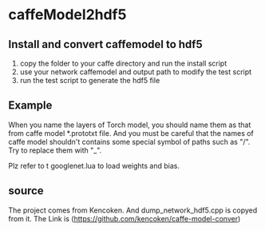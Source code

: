 # caffeModel2hdf5
## Install and convert caffemodel to  hdf5 
1. copy the folder to your caffe directory and run the install script
2. use your network caffemodel and output path to modify the test script 
3. run the test script to generate the hdf5 file

## Example
When you name the layers of Torch model, you should name them as that from caffe model \*.prototxt file.
And you must be careful that the names of caffe model shouldn't contains some special symbol of paths such as "/". Try 
to replace them with "\_".

Plz refer to t googlenet.lua to load weights and bias.

## source 
The project comes from Kencoken. And dump_network_hdf5.cpp is copyed from it. The Link is (https://github.com/kencoken/caffe-model-conver)

